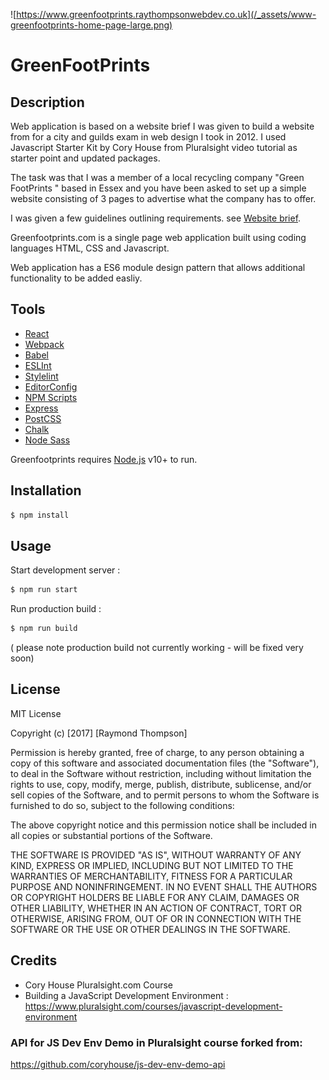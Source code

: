 ![https://www.greenfootprints.raythompsonwebdev.co.uk](/_assets/www-greenfootprints-home-page-large.png)

# GreenFootPrints

## Description

Web application is based on a website brief I was given to build a website from for a city and guilds exam in web design I took in 2012. I used Javascript Starter Kit by Cory House from Pluralsight video tutorial as starter point and updated packages.

The task was that I was a member of a local recycling company "Green FootPrints " based in Essex and you have been asked to set up a simple website consisting of 3 pages to advertise what the company has to offer.

I was given a few guidelines outlining requirements. see [Website brief](https://drive.google.com/open?id=1qWS7W83edL72MfMZc3ILgJejs1nAV3ft).

Greenfootprints.com is a single page web application built using coding languages HTML, CSS and Javascript.

Web application has a ES6 module design pattern that allows additional functionality to be added easliy.

## Tools

- [React](https://react.js.org/)
- [Webpack](https://webpack.js.org/)
- [Babel](https://babeljs.io/)
- [ESLInt](https://eslint.org/)
- [Stylelint](https://stylelint.io/)
- [EditorConfig](https://editorconfig.org/)
- [NPM Scripts](https://docs.npmjs.com/cli/v7/using-npm/scripts)
- [Express](https://expressjs.com/)
- [PostCSS](https://postcss.org/)
- [Chalk](https://www.npmjs.com/package/chalk)
- [Node Sass](https://www.npmjs.com/package/node-sass)

Greenfootprints requires [Node.js](https://nodejs.org/) v10+ to run.

## Installation

```sh
$ npm install
```

## Usage

Start development server :

```sh
$ npm run start
```

Run production build :

```sh
$ npm run build
```

( please note production build not currently working - will be fixed very soon)

## License

MIT License

Copyright (c) [2017] [Raymond Thompson]

Permission is hereby granted, free of charge, to any person obtaining a copy
of this software and associated documentation files (the "Software"), to deal
in the Software without restriction, including without limitation the rights
to use, copy, modify, merge, publish, distribute, sublicense, and/or sell
copies of the Software, and to permit persons to whom the Software is
furnished to do so, subject to the following conditions:

The above copyright notice and this permission notice shall be included in all
copies or substantial portions of the Software.

THE SOFTWARE IS PROVIDED "AS IS", WITHOUT WARRANTY OF ANY KIND, EXPRESS OR
IMPLIED, INCLUDING BUT NOT LIMITED TO THE WARRANTIES OF MERCHANTABILITY,
FITNESS FOR A PARTICULAR PURPOSE AND NONINFRINGEMENT. IN NO EVENT SHALL THE
AUTHORS OR COPYRIGHT HOLDERS BE LIABLE FOR ANY CLAIM, DAMAGES OR OTHER
LIABILITY, WHETHER IN AN ACTION OF CONTRACT, TORT OR OTHERWISE, ARISING FROM,
OUT OF OR IN CONNECTION WITH THE SOFTWARE OR THE USE OR OTHER DEALINGS IN THE
SOFTWARE.

## Credits

- Cory House Pluralsight.com Course
- Building a JavaScript Development Environment : https://www.pluralsight.com/courses/javascript-development-environment

### API for JS Dev Env Demo in Pluralsight course forked from:

https://github.com/coryhouse/js-dev-env-demo-api
